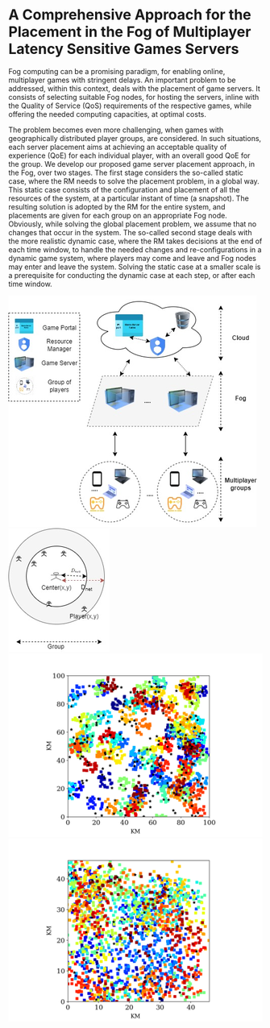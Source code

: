 # A Comprehensive Approach for the Placement in the Fog of Multiplayer Latency Sensitive Games Servers

Fog computing can be a promising paradigm, for enabling online, multiplayer games with stringent delays. An important problem to be addressed, within this context, deals with the  placement of game servers. It consists of selecting suitable Fog nodes, for hosting the servers, inline with the Quality of Service (QoS) requirements of the respective games, while offering the needed computing capacities, at optimal costs. 

The problem becomes even more challenging, when games with geographically distributed player groups, are considered. In such situations, each server placement aims at achieving an acceptable quality of experience (QoE) for each individual player, with an overall good QoE for the group. 
We develop our proposed game server placement approach, in the Fog, over two stages. The first stage considers the so-called static case, where the RM needs to solve the placement problem, in a global way. This static case consists of the configuration and placement of all the resources of the system, at a particular instant of time (a snapshot). The resulting solution is adopted by the RM for the entire system, and placements are given for each group on an appropriate Fog node. Obviously, while solving the global placement problem, we assume that no changes that occur in the system. The so-called second stage  deals with the more realistic dynamic case, where the RM takes decisions at the end of each time window, to handle the needed changes and re-configurations in a dynamic game system, where players may come and leave and Fog nodes may enter and leave the system. Solving the static case at a smaller scale is a prerequisite for conducting the dynamic case at each step, or after each time window.  

![](Results/GamingSystem.jpg)
![](Results/Data/PlayersDistribution.jpg)
![](Results/Data/Distribution_100_1000.png)
![](Results/Data/Distribution_100_5000.png)
